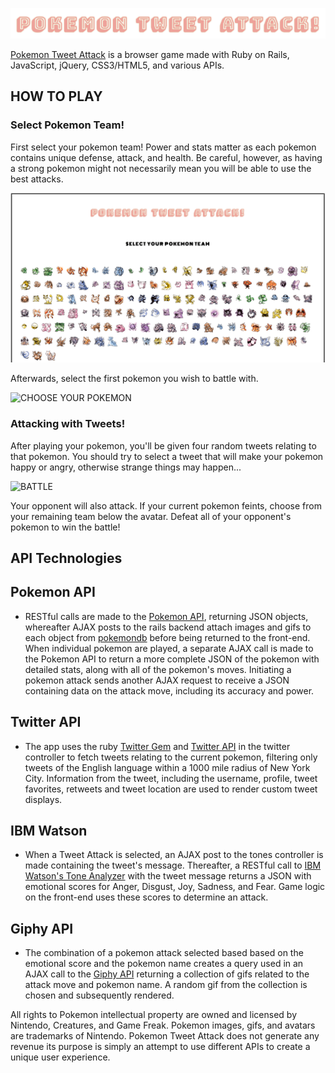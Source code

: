 ![Pokemon Tweet Attack](./screenshots/title.png/)

[Pokemon Tweet Attack](http://pokemon-tweet-attack.herokuapp.com/) is a browser game made with Ruby on Rails, JavaScript, jQuery, CSS3/HTML5, and various APIs.


## HOW TO PLAY

### Select Pokemon Team!
First select your pokemon team! Power and stats matter as each pokemon contains unique defense, attack, and health. Be careful, however, as having a strong pokemon might not necessarily mean you will be able to use the best attacks.

![HOW TO PLAY](./screenshots/homescreen.gif/)

Afterwards, select the first pokemon you wish to battle with.

![CHOOSE YOUR POKEMON](./screenshots/choose_pokemon.gif/)

### Attacking with Tweets!
After playing your pokemon, you'll be given four random tweets relating to that pokemon. You should try to select a tweet that will make your pokemon happy or angry, otherwise strange things may happen...

![BATTLE](./screenshots/battle.gif/)

Your opponent will also attack. If your current pokemon feints, choose from your remaining team below the avatar. Defeat all of your opponent's pokemon to win the battle!



## API Technologies

## Pokemon API

 - RESTful calls are made to the [Pokemon API](https://pokeapi.co/), returning JSON objects, whereafter AJAX posts to the rails backend attach images and gifs to each object from [pokemondb](https://pokemondb.net/) before being returned to the front-end. When individual pokemon are played, a separate AJAX call is made to the Pokemon API to return a more complete JSON of the pokemon with detailed stats, along with all of the pokemon's moves. Initiating a pokemon attack sends another AJAX request to receive a JSON containing data on the attack move, including its accuracy and power.

## Twitter API

 - The app uses the ruby [Twitter Gem](https://github.com/sferik/twitter) and [Twitter API](https://dev.twitter.com/rest/public) in the twitter controller to fetch tweets relating to the current pokemon, filtering only tweets of the English language within a 1000 mile radius of New York City. Information from the tweet, including the username, profile, tweet favorites, retweets and tweet location are used to render custom tweet displays.


## IBM Watson
 - When a Tweet Attack is selected, an AJAX post to the tones controller is made containing the tweet's message. Thereafter, a RESTful call to [IBM Watson's Tone Analyzer](https://www.ibm.com/watson/developercloud/tone-analyzer.html) with the tweet message returns a JSON with emotional scores for Anger, Disgust, Joy, Sadness, and Fear. Game logic on the front-end uses these scores to determine an attack.

## Giphy API

 - The combination of a pokemon attack selected based based on the emotional score and the pokemon name creates a query used in an AJAX call to the [Giphy API](https://api.giphy.com/) returning a collection of gifs related to the attack move and pokemon name. A random gif from the collection is chosen and subsequently rendered.

All rights to Pokemon intellectual property are owned and licensed by Nintendo, Creatures, and Game Freak. Pokemon images, gifs, and avatars are trademarks of Nintendo. Pokemon Tweet Attack does not generate any revenue its purpose is simply an attempt to use different APIs to create a unique user experience.

